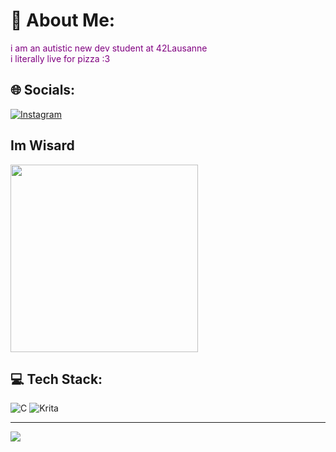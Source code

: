 # 💫 About Me:
<span style="color:purple">i am an autistic new dev student at 42Lausanne<br>i literally live for pizza :3</span>

## 🌐 Socials:
[![Instagram](https://img.shields.io/badge/Instagram-%23E4405F.svg?logo=Instagram&logoColor=white)](https://instagram.com/aless.pscp) 

## Im Wisard
<img src="https://media1.tenor.com/m/DwiFL0y9Vn4AAAAd/wizard-wizard-cat.gif" width="300">

## 💻 Tech Stack:
![C](https://img.shields.io/badge/c-%2300599C.svg?style=for-the-badge&logo=c&logoColor=white) ![Krita](https://img.shields.io/badge/Krita-203759?style=for-the-badge&logo=krita&logoColor=EEF37B)

---
[![](https://visitcount.itsvg.in/api?id=Bullestico42&icon=0&color=0)](https://visitcount.itsvg.in)
